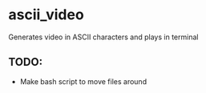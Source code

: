 # ascii_video
Generates video in ASCII characters and plays in terminal

## TODO:
* Make bash script to move files around
